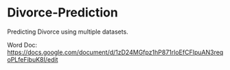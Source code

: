 # Divorce-Prediction
Predicting Divorce using multiple datasets.

Word Doc: https://docs.google.com/document/d/1zD24MGfpz1hP871rloEfCFIpuAN3reqoPLfeFibuK8I/edit
